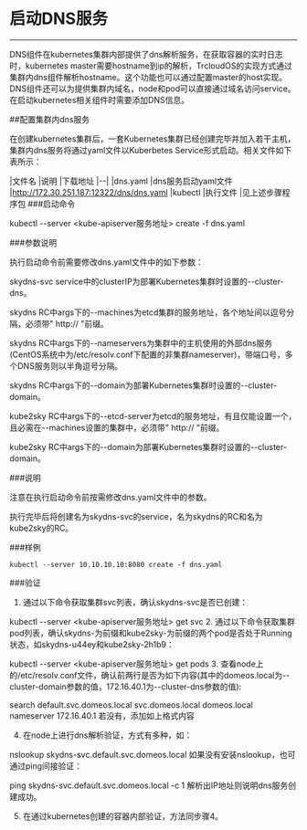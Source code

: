# 启动DNS服务

---
DNS组件在kubernetes集群内部提供了dns解析服务，在获取容器的实时日志时，kubernetes master需要hostname到ip的解析，TrcloudOS的实现方式通过集群内dns组件解析hostname。这个功能也可以通过配置master的host实现。DNS组件还可以为提供集群内域名，node和pod可以直接通过域名访问service。在启动kubernetes相关组件时需要添加DNS信息。

##配置集群内dns服务

在创建kubernetes集群后，一套Kubernetes集群已经创建完毕并加入若干主机，集群内dns服务将通过yaml文件以Kuberbetes Service形式启动。相关文件如下表所示：

|文件名	|说明	|下载地址
|--|
|dns.yaml	|dns服务启动yaml文件	|http://172.30.251.187:12322/dns/dns.yaml
|kubectl	|执行文件	|见上述步骤程序包
###启动命令

kubectl --server <kube-apiserver服务地址> create -f dns.yaml

###参数说明

执行启动命令前需要修改dns.yaml文件中的如下参数：

skydns-svc service中的clusterIP为部署Kubernetes集群时设置的--cluster-dns。

skydns RC中args下的--machines为etcd集群的服务地址，各个地址间以逗号分隔，必须带" http:// "前缀。

skydns RC中args下的--nameservers为集群中的主机使用的外部dns服务(CentOS系统中为/etc/resolv.conf下配置的非集群nameserver)，带端口号，多个DNS服务则以半角逗号分隔。

skydns RC中args下的--domain为部署Kubernetes集群时设置的--cluster-domain。

kube2sky RC中args下的--etcd-server为etcd的服务地址，有且仅能设置一个，且必需在--machines设置的集群中，必须带" http:// "前缀。

kube2sky RC中args下的--domain为部署Kubernetes集群时设置的--cluster-domain。

###说明

注意在执行启动命令前按需修改dns.yaml文件中的参数。

执行完毕后将创建名为skydns-svc的service，名为skydns的RC和名为kube2sky的RC。

###样例

    kubectl --server 10.10.10.10:8080 create -f dns.yaml
    
###验证

1. 通过以下命令获取集群svc列表，确认skydns-svc是否已创建：

 kubectl --server <kube-apiserver服务地址> get svc
2. 通过以下命令获取集群pod列表，确认skydns-为前缀和kube2sky-为前缀的两个pod是否处于Running状态，如skydns-u44ey和kube2sky-2h1b9：

 kubectl --server <kube-apiserver服务地址> get pods
3. 查看node上的/etc/resolv.conf文件，确认前两行是否为如下内容(其中的domeos.local为--cluster-domain参数的值，172.16.40.1为--cluster-dns参数的值):

 search default.svc.domeos.local svc.domeos.local domeos.local
 nameserver 172.16.40.1
若没有，添加如上格式内容

4. 在node上进行dns解析验证，方式有多种，如：

 nslookup skydns-svc.default.svc.domeos.local
如果没有安装nslookup，也可通过ping间接验证：

 ping skydns-svc.default.svc.domeos.local -c 1
解析出IP地址则说明dns服务创建成功。

5. 在通过kubernetes创建的容器内部验证，方法同步骤4。